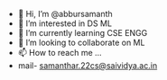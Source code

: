 - 👋 Hi, I’m @abbursamanth
- 👀 I’m interested in  DS ML
- 🌱 I’m currently learning CSE ENGG
- 💞️ I’m looking to collaborate on ML
- 📫 How to reach me ...
- mail- samanthar.22cs@saividya.ac.in 

<!---
abbursamanth/abbursamanth is a ✨ special ✨ repository because its `README.md` (this file) appears on your GitHub profile.
You can click the Preview link to take a look at your changes.
--->

